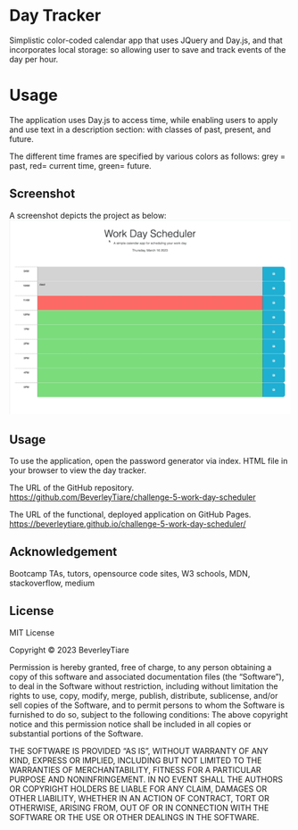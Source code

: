 # Day Tracker

Simplistic  color-coded calendar app that uses JQuery and Day.js, and that incorporates local storage: so allowing user to save and track events of the day per hour. 


# Usage
The application uses Day.js to access time, while enabling users to apply and use text in a description section: with classes of past, present, and future. 

The different time frames are specified by various colors as follows: grey = past, red= current time, green= future. 

## Screenshot 

A screenshot depicts the project as below:
![screenshot of application](/images/main.png "application main page")

## Usage

To use the application, open the password generator via index. HTML file in your browser to view the day tracker.

The URL of the GitHub repository.
https://github.com/BeverleyTiare/challenge-5-work-day-scheduler

The URL of the functional, deployed application on GitHub Pages.
https://beverleytiare.github.io/challenge-5-work-day-scheduler/

## Acknowledgement

Bootcamp TAs, tutors, opensource code sites, W3 schools, MDN, stackoverflow, medium


## License

MIT License

Copyright © 2023 BeverleyTiare

Permission is hereby granted, free of charge, to any person obtaining a copy of this software and associated documentation files (the “Software”), to deal in the Software without restriction, including without limitation the rights to use, copy, modify, merge, publish, distribute, sublicense, and/or sell copies of the Software, and to permit persons to whom the Software is furnished to do so, subject to the following conditions: The above copyright notice and this permission notice shall be included in all copies or substantial portions of the Software.

THE SOFTWARE IS PROVIDED “AS IS”, WITHOUT WARRANTY OF ANY KIND, EXPRESS OR IMPLIED, INCLUDING BUT NOT LIMITED TO THE WARRANTIES OF MERCHANTABILITY, FITNESS FOR A PARTICULAR PURPOSE AND NONINFRINGEMENT. IN NO EVENT SHALL THE AUTHORS OR COPYRIGHT HOLDERS BE LIABLE FOR ANY CLAIM, DAMAGES OR OTHER LIABILITY, WHETHER IN AN ACTION OF CONTRACT, TORT OR OTHERWISE, ARISING FROM, OUT OF OR IN CONNECTION WITH THE SOFTWARE OR THE USE OR OTHER DEALINGS IN THE SOFTWARE.


